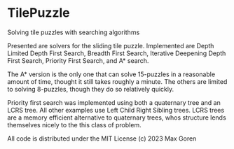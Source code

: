 # TilePuzzle
Solving tile puzzles with searching algorithms

Presented are solvers for the sliding tile puzzle. Implemented are Depth Limited Depth First Search, Breadth First Search, 
Iterative Deepening Depth First Search, Priority First Search, and A* search.

The A* version is the only one that can solve 15-puzzles in a reasonable amount of time, thought it still takes roughly a minute. The others are limited to solving
8-puzzles, though they do so relatively quickly.

Priority first search was implemented using both a quaternary tree and an LCRS tree.
All other examples use Left Child Right Sibling trees. LCRS trees are a memory efficient alternative
to quaternary trees, whos structure lends themselves nicely to the this class of problem.

All code is distributed under the MIT License (c) 2023 Max Goren
